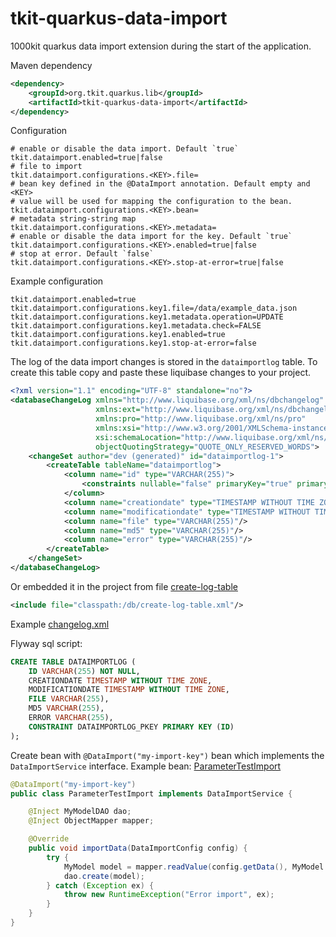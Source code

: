 # tkit-quarkus-data-import

1000kit quarkus data import extension during the start of the application.

Maven dependency
```xml
<dependency>
    <groupId>org.tkit.quarkus.lib</groupId>
    <artifactId>tkit-quarkus-data-import</artifactId>
</dependency>
```

Configuration
```properties
# enable or disable the data import. Default `true`
tkit.dataimport.enabled=true|false 
# file to import
tkit.dataimport.configurations.<KEY>.file=
# bean key defined in the @DataImport annotation. Default empty and <KEY> 
# value will be used for mapping the configuration to the bean.
tkit.dataimport.configurations.<KEY>.bean=
# metadata string-string map
tkit.dataimport.configurations.<KEY>.metadata=
# enable or disable the data import for the key. Default `true`
tkit.dataimport.configurations.<KEY>.enabled=true|false
# stop at error. Default `false` 
tkit.dataimport.configurations.<KEY>.stop-at-error=true|false
```


Example configuration
```properties
tkit.dataimport.enabled=true
tkit.dataimport.configurations.key1.file=/data/example_data.json
tkit.dataimport.configurations.key1.metadata.operation=UPDATE
tkit.dataimport.configurations.key1.metadata.check=FALSE
tkit.dataimport.configurations.key1.enabled=true
tkit.dataimport.configurations.key1.stop-at-error=false
```

The log of the data import changes is stored in the `dataimportlog` table. To create this table copy and paste these liquibase changes to your project.
```xml
<?xml version="1.1" encoding="UTF-8" standalone="no"?>
<databaseChangeLog xmlns="http://www.liquibase.org/xml/ns/dbchangelog"
                   xmlns:ext="http://www.liquibase.org/xml/ns/dbchangelog-ext"
                   xmlns:pro="http://www.liquibase.org/xml/ns/pro"
                   xmlns:xsi="http://www.w3.org/2001/XMLSchema-instance"
                   xsi:schemaLocation="http://www.liquibase.org/xml/ns/dbchangelog-ext http://www.liquibase.org/xml/ns/dbchangelog/dbchangelog-ext.xsd http://www.liquibase.org/xml/ns/pro http://www.liquibase.org/xml/ns/pro/liquibase-pro-3.8.xsd http://www.liquibase.org/xml/ns/dbchangelog http://www.liquibase.org/xml/ns/dbchangelog/dbchangelog-3.8.xsd"
                   objectQuotingStrategy="QUOTE_ONLY_RESERVED_WORDS">
    <changeSet author="dev (generated)" id="dataimportlog-1">
        <createTable tableName="dataimportlog">
            <column name="id" type="VARCHAR(255)">
                <constraints nullable="false" primaryKey="true" primaryKeyName="dataimportlog_pkey"/>
            </column>
            <column name="creationdate" type="TIMESTAMP WITHOUT TIME ZONE"/>
            <column name="modificationdate" type="TIMESTAMP WITHOUT TIME ZONE"/>
            <column name="file" type="VARCHAR(255)"/>
            <column name="md5" type="VARCHAR(255)"/>
            <column name="error" type="VARCHAR(255)"/>
        </createTable>
    </changeSet>
</databaseChangeLog>
```
Or embedded it in the project from file [create-log-table](runtime/src/main/resources/db/changelog/create-log-table.xml)
```xml
<include file="classpath:/db/create-log-table.xml"/>
```
Example [changelog.xml](tests/src/main/resources/db/changeLog.xml)

Flyway sql script:
```sql
CREATE TABLE DATAIMPORTLOG (
    ID VARCHAR(255) NOT NULL,
    CREATIONDATE TIMESTAMP WITHOUT TIME ZONE,
    MODIFICATIONDATE TIMESTAMP WITHOUT TIME ZONE,
    FILE VARCHAR(255),
    MD5 VARCHAR(255),
    ERROR VARCHAR(255),
    CONSTRAINT DATAIMPORTLOG_PKEY PRIMARY KEY (ID)
);
```

Create bean with `@DataImport("my-import-key")` bean which implements the `DataImportService` interface.
Example bean: [ParameterTestImport](tests/src/main/java/org/tkit/quarkus/dataimport/test/ParameterTestImport.java)
```java
@DataImport("my-import-key")
public class ParameterTestImport implements DataImportService {

    @Inject MyModelDAO dao;
    @Inject ObjectMapper mapper;

    @Override
    public void importData(DataImportConfig config) {
        try {
            MyModel model = mapper.readValue(config.getData(), MyModel.class);
            dao.create(model);
        } catch (Exception ex) {
            throw new RuntimeException("Error import", ex);
        }
    }
}
```